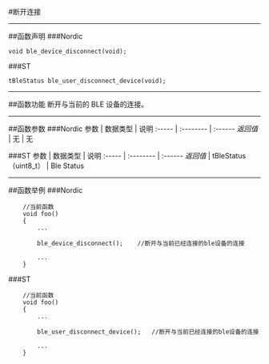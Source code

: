 #断开连接
***
##函数声明
###Nordic
```
void ble_device_disconnect(void);
```

###ST
```
tBleStatus ble_user_disconnect_device(void);
```

***
##函数功能
断开与当前的 BLE 设备的连接。


***
##函数参数 
###Nordic
参数    | 数据类型   | 说明
:----- | :-------- | :------
*返回值*  | 无    | 无

###ST
参数    | 数据类型   | 说明
:----- | :-------- | :------
*返回值*  | tBleStatus （uint8_t）   | Ble Status

***
##函数举例
###Nordic
```
	//当前函数
	void foo()
	{
		...
		
		ble_device_disconnect();	//断开与当前已经连接的ble设备的连接
		
		...
	}
```	

###ST
```
	//当前函数
	void foo()
	{
		...
		
		ble_user_disconnect_device();	//断开与当前已经连接的ble设备的连接
		
		...
	}

```